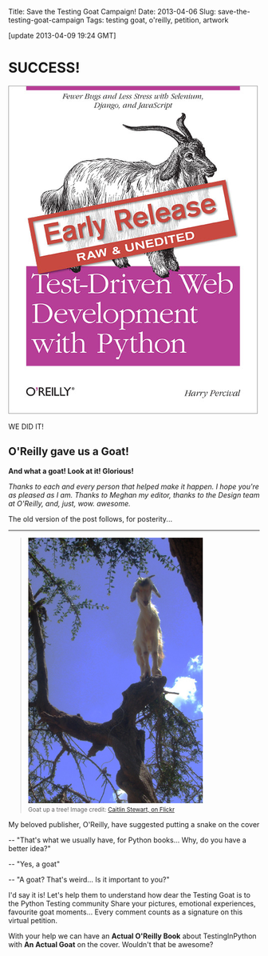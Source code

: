 Title: Save the Testing Goat Campaign!
Date: 2013-04-06
Slug: save-the-testing-goat-campaign
Tags: testing goat, o'reilly, petition, artwork

[update 2013-04-09 19:24 GMT] 

SUCCESS!
========

![NEW AWESOME GOAT COVER](/static/images/new_goat_cover_lrg.jpg)

WE DID IT!  

O'Reilly gave us a Goat!
------------------------

**And what a goat!  Look at it!  Glorious!**


*Thanks to each and every person that helped make it happen.  I hope you're 
as pleased as I am.  Thanks to Meghan my editor, thanks to the Design team
at O'Reilly, and, just, wow.  awesome.*


The old version of the post follows, for posterity...

<hr />


<div class="right">
    <blockquote>
        <img src="/static/images/goat_up_a_tree_flickr_caitlinstewart_2846642630_cropped.jpg" width="350" />
        <br />
        <small>Goat up a tree! Image credit: <a href="http://www.flickr.com/photos/caitlinstewart/2846642630/">Caitlin Stewart, on Flickr</a></small>
    </blockquote>
</div>

My beloved publisher, O'Reilly, have suggested putting a snake on the cover 

-- "That's what we usually have, for Python books... Why, do you have a better
idea?"

-- "Yes, a goat"

-- "A goat? That's weird... Is it important to you?"


I'd say it is!  Let's help them to understand how dear the Testing Goat is to
the Python Testing community Share your pictures, emotional experiences,
favourite goat moments...  Every comment counts as a signature on this virtual
petition.

With your help we can have an **Actual O'Reilly Book** about TestingInPython
with **An Actual Goat** on the cover.  Wouldn't that be awesome?


